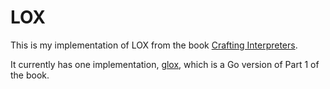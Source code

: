 # LOX

This is my implementation of LOX from the book [Crafting Interpreters](https://craftinginterpreters.com/).

It currently has one implementation, [glox](./glox), which is a Go version of Part 1 of the book.